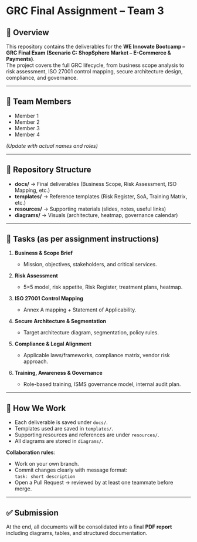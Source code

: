 # GRC Final Assignment – Team 3

## 📌 Overview
This repository contains the deliverables for the **WE Innovate Bootcamp – GRC Final Exam (Scenario C: ShopSphere Market – E-Commerce & Payments)**.  
The project covers the full GRC lifecycle, from business scope analysis to risk assessment, ISO 27001 control mapping, secure architecture design, compliance, and governance.

---

## 👥 Team Members
- Member 1  
- Member 2  
- Member 3  
- Member 4  

*(Update with actual names and roles)*

---

## 📂 Repository Structure
- **docs/** → Final deliverables (Business Scope, Risk Assessment, ISO Mapping, etc.)  
- **templates/** → Reference templates (Risk Register, SoA, Training Matrix, etc.)  
- **resources/** → Supporting materials (slides, notes, useful links)  
- **diagrams/** → Visuals (architecture, heatmap, governance calendar)

---

## 📝 Tasks (as per assignment instructions)
1. **Business & Scope Brief**  
   - Mission, objectives, stakeholders, and critical services.  

2. **Risk Assessment**  
   - 5×5 model, risk appetite, Risk Register, treatment plans, heatmap.  

3. **ISO 27001 Control Mapping**  
   - Annex A mapping + Statement of Applicability.  

4. **Secure Architecture & Segmentation**  
   - Target architecture diagram, segmentation, policy rules.  

5. **Compliance & Legal Alignment**  
   - Applicable laws/frameworks, compliance matrix, vendor risk approach.  

6. **Training, Awareness & Governance**  
   - Role-based training, ISMS governance model, internal audit plan.  

---

## 🚀 How We Work
- Each deliverable is saved under `docs/`.  
- Templates used are saved in `templates/`.  
- Supporting resources and references are under `resources/`.  
- All diagrams are stored in `diagrams/`.  

**Collaboration rules**:  
- Work on your own branch.  
- Commit changes clearly with message format:  
  `task: short description`  
- Open a Pull Request → reviewed by at least one teammate before merge.  

---

## ✅ Submission
At the end, all documents will be consolidated into a final **PDF report** including diagrams, tables, and structured documentation.
